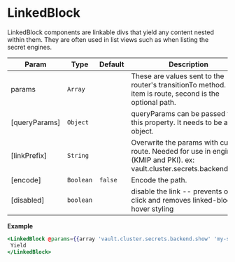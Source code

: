 
# LinkedBlock
LinkedBlock components are linkable divs that yield any content nested within them. They are often used in list views such as when listing the secret engines.

| Param | Type | Default | Description |
| --- | --- | --- | --- |
| params | <code>Array</code> | <code></code> | These are values sent to the router's transitionTo method.  First item is route, second is the optional path. |
| [queryParams] | <code>Object</code> | <code></code> | queryParams can be passed via this property. It needs to be an object. |
| [linkPrefix] | <code>String</code> | <code></code> | Overwrite the params with custom route.  Needed for use in engines (KMIP and PKI). ex: vault.cluster.secrets.backend.kmip |
| [encode] | <code>Boolean</code> | <code>false</code> | Encode the path. |
| [disabled] | <code>boolean</code> |  | disable the link -- prevents on click and removes linked-block hover styling |

**Example**  
```hbs preview-template
<LinkedBlock @params={{array 'vault.cluster.secrets.backend.show' 'my-secret-path'}} @queryParams={{hash version=1}} @class="list-item-row">
 Yield
</LinkedBlock>
```
